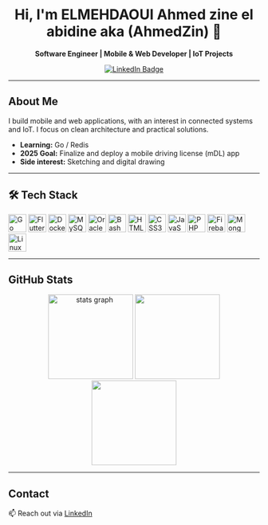 <div align="center">
  <h1>Hi, I'm ELMEHDAOUI Ahmed zine el abidine aka (AhmedZin) 👋</h1>
  <p><strong>Software Engineer | Mobile & Web Developer | IoT Projects</strong></p>
  <a href="https://www.linkedin.com/in/ahmed-elmehdaoui-234182278/" target="_blank">
    <img src="https://img.shields.io/badge/LinkedIn-Connect-blue?style=for-the-badge&logo=linkedin" alt="LinkedIn Badge">
  </a>
</div>

---

## About Me

I build mobile and web applications, with an interest in connected systems and IoT. I focus on clean architecture and practical solutions.

- **Learning:** Go / Redis
- **2025 Goal:** Finalize and deploy a mobile driving license (mDL) app
- **Side interest:** Sketching and digital drawing

---

## 🛠 Tech Stack

<p align="left">
  <img alt="Go" width="36px" src="https://go.dev/blog/go-brand/Go-Logo/SVG/Go-Logo_Blue.svg" />
  <img alt="Flutter" width="36px" src="https://cdn.jsdelivr.net/gh/devicons/devicon/icons/flutter/flutter-original.svg" />
  <img alt="Docker" width="36px" src="https://www.svgrepo.com/show/349342/docker.svg" />
  <img alt="MySQL" width="36px" src="https://cdn.jsdelivr.net/gh/devicons/devicon/icons/mysql/mysql-original.svg" />
  <img alt="Oracle" width="36px" src="https://cdn.jsdelivr.net/gh/devicons/devicon/icons/oracle/oracle-original.svg" />
  <img alt="Bash" width="36px" src="https://upload.wikimedia.org/wikipedia/commons/thumb/4/4b/Bash_Logo_Colored.svg/512px-Bash_Logo_Colored.svg.png" />
  <img alt="HTML5" width="36px" src="https://cdn.jsdelivr.net/gh/devicons/devicon/icons/html5/html5-original.svg" />
  <img alt="CSS3" width="36px" src="https://cdn.jsdelivr.net/gh/devicons/devicon/icons/css3/css3-original.svg" />
  <img alt="JavaScript" width="36px" src="https://cdn.jsdelivr.net/gh/devicons/devicon/icons/javascript/javascript-original.svg" />
  <img alt="PHP" width="36px" src="https://upload.wikimedia.org/wikipedia/commons/thumb/2/27/PHP-logo.svg/711px-PHP-logo.svg.png" />
  <img alt="Firebase" width="36px" src="https://cdn.jsdelivr.net/gh/devicons/devicon/icons/firebase/firebase-plain.svg" />
  <img alt="MongoDB" width="36px" src="https://cdn.jsdelivr.net/gh/devicons/devicon/icons/mongodb/mongodb-original.svg" />
  <img alt="Linux" width="36px" src="https://upload.wikimedia.org/wikipedia/commons/thumb/f/f1/Icons8_flat_linux.svg/512px-Icons8_flat_linux.svg.png" />
</p>

---

## GitHub Stats

<div align="center">
  <img src="https://github-readme-stats.vercel.app/api?username=ELMEHDAOUIAhmed&hide_title=false&hide_rank=true&show_icons=true&include_all_commits=true&count_private=true&disable_animations=false&theme=graywhite&locale=en&hide_border=false" height="170" alt="stats graph" />
  <img src="https://github-readme-stats.vercel.app/api/top-langs?username=ELMEHDAOUIAhmed&layout=compact&card_width=320&langs_count=6&theme=graywhite" height="170" />
  <img src="https://streak-stats.demolab.com/?user=ELMEHDAOUIAhmed&theme=graywhite&card_height=170" height="170" />
</div>

---

## Contact

📫 Reach out via [LinkedIn](https://www.linkedin.com/in/ahmed-elmehdaoui-234182278/)

